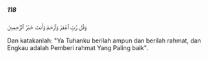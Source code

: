 ##### 118

<span class="ayah">وَقُل رَّبِّ ٱغْفِرْ وَٱرْحَمْ وَأَنتَ خَيْرُ ٱلرَّٰحِمِينَ</span>

<span class="ayah_translation">Dan katakanlah: "Ya Tuhanku berilah ampun dan berilah rahmat, dan Engkau adalah Pemberi rahmat Yang Paling baik".</span>
